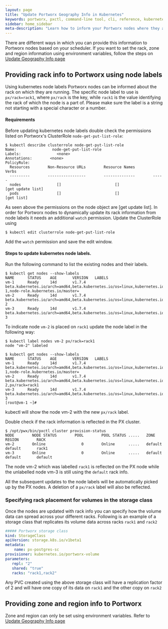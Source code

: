 ```yaml
---
layout: page
title: "Update Portworx Geography Info in Kubernetes"
keywords: portworx, pxctl, command-line tool, cli, reference, kubernetes, geography, locality, rack, zone, region
sidebar: home_sidebar
meta-description: "Learn how to inform your Portworx nodes where they are placed in order to influence replication decisions and performance."
---
```


There are different ways in which you can provide this information to Portworx nodes based on your scheduler. If you want to set the rack, zone and region information using environment variables, follow the steps on [Update Geography Info page](/manage/update-px-geography.html)

## Providing rack info to Portworx using node labels

Using kubernetes node labels Portworx nodes can be informed about the rack on which they are running. The specific node label to use is ``px/rack=rack1``, where ``px/rack`` is the key, while ``rack1`` is the value identifying the rack of which the node is a part of.
Please make sure the label is a string not starting with a special character or a number.

#### Requirements
Before updating kubernetes node labels double check the permissions listed on Portworx's ClusterRole `node-get-put-list-role`:

```
$ kubectl describe clusterrole node-get-put-list-role
Name:                node-get-put-list-role
Labels:                <none>
Annotations:        <none>
PolicyRule:
  Resources        Non-Resource URLs        Resource Names        Verbs
  ---------        -----------------        --------------        -----
  nodes                []                        []                [get update list]
  pods                 []                        []                [get list]
```
As seen above the permissions on the node object are [get update list]. In order for Portworx nodes to dynamically update its rack information from node labels it needs an additional ``watch`` permission. Update the ClusterRole using

```
$ kubectl edit clusterrole node-get-put-list-role
```
Add the ``watch`` permission and save the edit window.

#### Steps to update kubernetes node labels.

Run the following command to list the existing nodes and their labels.

```
$ kubectl get nodes --show-labels
NAME      STATUS    AGE       VERSION   LABELS
vm-1      Ready     14d       v1.7.4    beta.kubernetes.io/arch=amd64,beta.kubernetes.io/os=linux,kubernetes.io/hostname=vm-1,node-role.kubernetes.io/master=
vm-2      Ready     14d       v1.7.4    beta.kubernetes.io/arch=amd64,beta.kubernetes.io/os=linux,kubernetes.io/hostname=vm-2
vm-3      Ready     14d       v1.7.4    beta.kubernetes.io/arch=amd64,beta.kubernetes.io/os=linux,kubernetes.io/hostname=vm-3
```

To indicate node ``vm-2`` is placed on ``rack1`` update the node label in the following way:

```
$ kubectl label nodes vm-2 px/rack=rack1
node "vm-2" labeled

$ kubectl get nodes --show-labels
NAME      STATUS    AGE       VERSION   LABELS
vm-1      Ready     14d       v1.7.4    beta.kubernetes.io/arch=amd64,beta.kubernetes.io/os=linux,kubernetes.io/hostname=vm-1,node-role.kubernetes.io/master=
vm-2      Ready     14d       v1.7.4    beta.kubernetes.io/arch=amd64,beta.kubernetes.io/os=linux,kubernetes.io/hostname=vm-2,px/rack=rack1
vm-3      Ready     14d       v1.7.4    beta.kubernetes.io/arch=amd64,beta.kubernetes.io/os=linux,kubernetes.io/hostname=vm-3
[root@vm-1 ~]#

```
kubectl will show the node vm-2 with the new ``px/rack`` label.

Double check  if the rack information is reflected in the PX cluster.

```
$ /opt/pwx/bin/pxctl cluster provision-status
NODE        NODE STATUS        POOL        POOL STATUS .....   ZONE           REGION        RACK
vm-2        Online                0        Online      .....   default        default       rack1
vm-3        Online                0        Online      .....   default        default       default

```
The node vm-2 which was labelled ``rack1`` is reflected on the PX node while the unlabelled node vm-3 is still using the ``default`` rack info.

All the subsequent updates to the node labels will be automatically picked up by the PX nodes. A deletion of a ``px/rack`` label will also be reflected.

### Specifying rack placement for volumes in the storage class

Once the nodes are updated with rack info you can specify how the volume data can spread across your different racks. Following is an example of a storage class that replicates its volume data across racks `rack1` and `rack2`

```yaml
##### Portworx storage class
kind: StorageClass
apiVersion: storage.k8s.io/v1beta1
metadata:
    name: px-postgres-sc
provisioner: kubernetes.io/portworx-volume
parameters:
   repl: "2"
   shared: "true"
   racks: "rack1,rack2"
```

Any PVC created using the above storage class will have a replication factor of 2 and will have one copy of its data on `rack1` and the other copy on `rack2`

## Providing zone and region info to Portworx

Zone and region can only be set using environment variables. Refer to [Update Geography Info page](/manage/update-px-geography.html)
